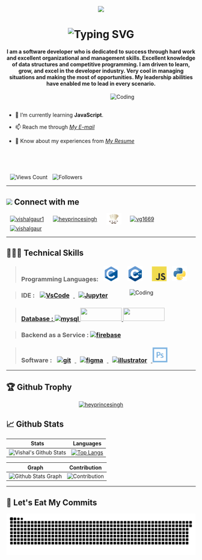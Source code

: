 <p align="center">
  <img src="https://www.careerguide.com/career/wp-content/uploads/2021/06/2-46.gif" hspace="10"/>  
</p>

<h1 align="center"><img src="https://readme-typing-svg.demolab.com?font=Sacramento&size=40&duration=4000&pause=500&color=F7F7F7&center=true&vCenter=true&width=600&height=100&lines=Hey+%F0%9F%91%8B%F0%9F%8F%BB+I+am+Vishal+Gaur;Software+Developer+%F0%9F%92%BB;Full+Stack+Developer+%F0%9F%93%9A" alt="Typing SVG" /></h1>




<h4 align="center">I am a software developer who is dedicated to success through hard work and excellent organizational and management skills. Excellent knowledge of data structures and competitive programming. I am driven to learn, grow, and excel in the developer industry. Very cool in managing situations and making the most of opportunities. My leadership abilities have enabled me to lead in every scenario.</h4>

<img align="right" alt="Coding" width="45%" src="https://victorelmann.files.wordpress.com/2021/01/website-design.gif">
<br>
<br>

- 🌱 I’m currently learning **JavaScript**.

- 📫 Reach me through *[My E-mail](https://mail.google.com/mail/vishalgaur2002@gmail.com)*

- 📄 Know about my experiences from *[My Resume](https://drive.google.com/file/d/15EtifNYmpl553Sn7LoToBLaqPsuJ93Qh/view?usp=sharing)*

<br>
<br>
<br>
<p align="left">
  <img src="https://komarev.com/ghpvc/?username=vishalgaur1&label=Profile%20views&color=0e75b6&style=flat" alt="Views Count" hspace="10"/> 
  <img src="https://img.shields.io/github/followers/vishalgaur1?label=Followers&logo=GitHub&style=for-the-badge&style=flat" alt="Followers" /> 
</p>

***
<div align="left"><h2><img src="https://www.hugp.com/research/assets/img/gif/akushu.gif" width="40px"> Connect with me</h1> </div>

<p align="left">
<a href="https://www.linkedin.com/in/vishalgaur1/" target="blank"><img align="center" src="https://raw.githubusercontent.com/rahuldkjain/github-profile-readme-generator/master/src/images/icons/Social/linked-in-alt.svg" alt="vishalgaur1" height="30" width="40" hspace="10"/></a>
<a href="https://leetcode.com/vishalgaur1/" target="blank"><img align="center" src="https://raw.githubusercontent.com/rahuldkjain/github-profile-readme-generator/master/src/images/icons/Social/leet-code.svg" alt="heyprincesingh" height="30" width="40" hspace="10"/></a>
<a href="https://www.codechef.com/users/vishalgaur1" target="blank"><img align="center" src="https://github.com/ANURAG-PATHAK/ANURAG-PATHAK/blob/master/resources/codecheficon_adobespark.png" alt="vishalgaur1" height="30" width="40" hspace="10"/></a>
<a href="https://www.hackerrank.com/vg1669" target="blank"><img align="center" src="https://raw.githubusercontent.com/rahuldkjain/github-profile-readme-generator/master/src/images/icons/Social/hackerrank.svg" alt="vg1669" height="30" width="40" hspace="10"/></a>
<a href="https://www.facebook.com/profile.php?id=100080949340079" target="blank"><img align="center" src="https://raw.githubusercontent.com/rahuldkjain/github-profile-readme-generator/master/src/images/icons/Social/facebook.svg" alt="vishalgaur" height="30" width="40" hspace="10"/></a>
</p>


***

<div align="left"><h2>👨🏻‍💻 Technical Skills </h1> </div>
  
>### Programming Languages: <a href="https://www.cprogramming.com/" target="_blank" rel="noreferrer"> <img src="https://raw.githubusercontent.com/devicons/devicon/master/icons/c/c-original.svg" alt="c" width="40" height="40" hspace="10"/></a>  <a href="https://www.w3schools.com/cpp/" target="_blank" rel="noreferrer"> <img src="https://raw.githubusercontent.com/devicons/devicon/master/icons/cplusplus/cplusplus-original.svg" alt="cplusplus" width="40" height="40" hspace="10"/></a>  <a href="https://developer.mozilla.org/en-US/docs/Web/JavaScript" target="_blank" rel="noreferrer"> <img src="https://raw.githubusercontent.com/devicons/devicon/master/icons/javascript/javascript-original.svg" alt="javascript" width="40" height="40" hspace="10"/></a>  <a href="https://www.python.org" target="_blank" rel="noreferrer"> <img src="https://raw.githubusercontent.com/devicons/devicon/master/icons/python/python-original.svg" alt="python" width="40" height="40"/> </a>



<img align="right" alt="Coding" src="http://www.stem2steameducation.com/wp-content/uploads/2018/10/book.gif" width="35%">


>### IDE : <a href="https://code.visualstudio.com" target="_blank" rel="noreferrer"><img src="https://img.shields.io/badge/Visual%20Studio-5C2D91.svg?style=for-the-badge&logo=visual-studio&logoColor=white" alt="VsCode" width="125" height="35" hspace="10"/> <a href="https://jupyter.org/" target="_blank" rel="noreferrer"><img src="https://img.shields.io/badge/jupyter-%23FA0F00.svg?style=for-the-badge&logo=jupyter&logoColor=white" alt="Jupyter" width="125" height="35" hspace="10"/>
  



>### Database : <a href="https://www.mysql.com/" target="_blank" rel="noreferrer"> <img src="https://img.shields.io/badge/mysql-%2300f.svg?style=for-the-badge&logo=mysql&logoColor=white" alt="mysql" width="110" height="35"/> </a> <a href="https://www.mongodb.com/" target="_blank" rel="noreferrer"> <img src="https://img.shields.io/badge/MongoDB-%234ea94b.svg?style=for-the-badge&logo=mongodb&logoColor=white" width="110" height="35"/> </a> <a href="https://www.oracle.com/in/" target="_blank" rel="noreferrer"> <img src="https://img.shields.io/badge/Oracle-F80000?style=for-the-badge&logo=oracle&logoColor=white" width="110" height="35"/> </a>



>### Backend as a Service : <a href="https://firebase.google.com/" target="_blank" rel="noreferrer"> <img src="https://img.shields.io/badge/Firebase-039BE5?style=for-the-badge&logo=Firebase&logoColor=white" alt="firebase" width="110" height="35"/> </a>
</p>




>### Software : <a href="https://git-scm.com/" target="_blank" rel="noreferrer"> <img src="https://www.vectorlogo.zone/logos/git-scm/git-scm-icon.svg" alt="git" width="40" height="40" hspace="10"/> </a>  <a href="https://www.figma.com/" target="_blank" rel="noreferrer"> <img src="https://www.vectorlogo.zone/logos/figma/figma-icon.svg" alt="figma" width="40" height="40" hspace="10"/> </a>  <a href="https://www.adobe.com/in/products/illustrator.html" target="_blank" rel="noreferrer"> <img src="https://www.vectorlogo.zone/logos/adobe_illustrator/adobe_illustrator-icon.svg" alt="illustrator" width="40" height="40" hspace="10"/> </a>  <a href="https://www.photoshop.com/en" target="_blank" rel="noreferrer"> <img src="https://raw.githubusercontent.com/devicons/devicon/master/icons/photoshop/photoshop-line.svg" alt="photoshop" width="40" height="40"/> </a>
</p>

***

<div align="left"><h2>🏆 Github Trophy</h2>

<p align="center"> <a href="https://github.com/ryo-ma/github-profile-trophy"><img src="https://github-profile-trophy.vercel.app/?username=vishalgaur1&column=-1" alt="heyprincesingh" /></a> </p>

<!--***
<div align="left"><h2>✨ Holopins</h2>

...[![@heyprincesingh's Holopin board](https://holopin.me/vishalgaur1)](https://holopin.io/@vishalgaur1) 

***-->

 <div align="left"><h2>📈 Github Stats</h2>

Stats   | Languages
--------| ----------
![Vishal's Github Stats](https://github-readme-stats.vercel.app/api?username=vishalgaur1&show_icons=true&theme=vision-friendly-dark) |  [![Top Langs](https://github-readme-stats.vercel.app/api/top-langs/?username=vishalgaur1&theme=dark&layout=compact&langs_count=8)](https://github.com/anuraghazra/github-readme-stats) 

Graph | Contribution
------| ----------
![ Github Stats Graph](https://github-profile-summary-cards.vercel.app/api/cards/profile-details?username=vishalgaur1&theme=monokai&text_color=white) | ![Contribution](https://github-readme-streak-stats.herokuapp.com/?user=vishalgaur1&theme=dark&width=400)

***

<div align="left"><h2>🐍 Let's Eat My Commits</h2>
<p align="center">
  <img src="https://github.com/heyprincesingh/heyprincesingh/blob/output/github-contribution-grid-snake.svg" alt="Snake"/> 
</p>

